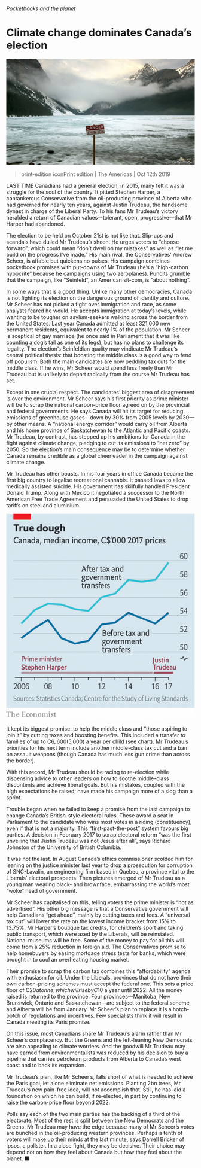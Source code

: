 ###### Pocketbooks and the planet

# Climate change dominates Canada’s election 

![image](images/20191012_AMP007_0.jpg) 

> print-edition iconPrint edition | The Americas | Oct 12th 2019 

LAST TIME Canadians had a general election, in 2015, many felt it was a struggle for the soul of the country. It pitted Stephen Harper, a cantankerous Conservative from the oil-producing province of Alberta who had governed for nearly ten years, against Justin Trudeau, the handsome dynast in charge of the Liberal Party. To his fans Mr Trudeau’s victory heralded a return of Canadian values—tolerant, open, progressive—that Mr Harper had abandoned. 

The election to be held on October 21st is not like that. Slip-ups and scandals have dulled Mr Trudeau’s sheen. He urges voters to “choose forward”, which could mean “don’t dwell on my mistakes” as well as “let me build on the progress I’ve made.” His main rival, the Conservatives’ Andrew Scheer, is affable but quickens no pulses. His campaign combines pocketbook promises with put-downs of Mr Trudeau (he’s a “high-carbon hypocrite” because he campaigns using two aeroplanes). Pundits grumble that the campaign, like “Seinfeld”, an American sit-com, is “about nothing”. 

In some ways that is a good thing. Unlike many other democracies, Canada is not fighting its election on the dangerous ground of identity and culture. Mr Scheer has not picked a fight over immigration and race, as some analysts feared he would. He accepts immigration at today’s levels, while wanting to be tougher on asylum-seekers walking across the border from the United States. Last year Canada admitted at least 321,000 new permanent residents, equivalent to nearly 1% of the population. Mr Scheer is sceptical of gay marriage (he once said in Parliament that it was like counting a dog’s tail as one of its legs), but has no plans to challenge its legality. The election’s Seinfeldian quality may vindicate Mr Trudeau’s central political thesis: that boosting the middle class is a good way to fend off populism. Both the main candidates are now peddling tax cuts for the middle class. If he wins, Mr Scheer would spend less freely than Mr Trudeau but is unlikely to depart radically from the course Mr Trudeau has set. 

Except in one crucial respect. The candidates’ biggest area of disagreement is over the environment. Mr Scheer says his first priority as prime minister will be to scrap the national carbon-price floor agreed on by the provincial and federal governments. He says Canada will hit its target for reducing emissions of greenhouse gases—down by 30% from 2005 levels by 2030—by other means. A “national energy corridor” would carry oil from Alberta and his home province of Saskatchewan to the Atlantic and Pacific coasts. Mr Trudeau, by contrast, has stepped up his ambitions for Canada in the fight against climate change, pledging to cut its emissions to “net zero” by 2050. So the election’s main consequence may be to determine whether Canada remains credible as a global cheerleader in the campaign against climate change. 

Mr Trudeau has other boasts. In his four years in office Canada became the first big country to legalise recreational cannabis. It passed laws to allow medically assisted suicide. His government has skilfully handled President Donald Trump. Along with Mexico it negotiated a successor to the North American Free Trade Agreement and persuaded the United States to drop tariffs on steel and aluminium. 

![image](images/20191012_AMC277.png) 

It kept its biggest promise: to help the middle class and “those aspiring to join it” by cutting taxes and boosting benefits. This included a transfer to families of up to C$6,600 ($5,000) a year per child (see chart). Mr Trudeau’s priorities for his next term include another middle-class tax cut and a ban on assault weapons (though Canada has much less gun crime than across the border). 

With this record, Mr Trudeau should be racing to re-election while dispensing advice to other leaders on how to soothe middle-class discontents and achieve liberal goals. But his mistakes, coupled with the high expectations he raised, have made his campaign more of a slog than a sprint. 

Trouble began when he failed to keep a promise from the last campaign to change Canada’s British-style electoral rules. These award a seat in Parliament to the candidate who wins most votes in a riding (constituency), even if that is not a majority. This “first-past-the-post” system favours big parties. A decision in February 2017 to scrap electoral reform “was the first unveiling that Justin Trudeau was not Jesus after all”, says Richard Johnston of the University of British Columbia. 

It was not the last. In August Canada’s ethics commissioner scolded him for leaning on the justice minister last year to drop a prosecution for corruption of SNC-Lavalin, an engineering firm based in Quebec, a province vital to the Liberals’ electoral prospects. Then pictures emerged of Mr Trudeau as a young man wearing black- and brownface, embarrassing the world’s most “woke” head of government. 

Mr Scheer has capitalised on this, telling voters the prime minister is “not as advertised”. His other big message is that a Conservative government will help Canadians “get ahead”, mainly by cutting taxes and fees. A “universal tax cut” will lower the rate on the lowest income bracket from 15% to 13.75%. Mr Harper’s boutique tax credits, for children’s sport and taking public transport, which were axed by the Liberals, will be reinstated. National museums will be free. Some of the money to pay for all this will come from a 25% reduction in foreign aid. The Conservatives promise to help homebuyers by easing mortgage stress tests for banks, which were brought in to cool an overheating housing market. 

Their promise to scrap the carbon tax combines this “affordability” agenda with enthusiasm for oil. Under the Liberals, provinces that do not have their own carbon-pricing schemes must accept the federal one. This sets a price floor of C$20 a tonne, which will rise by C$10 a year until 2022. All the money raised is returned to the province. Four provinces—Manitoba, New Brunswick, Ontario and Saskatchewan—are subject to the federal scheme, and Alberta will be from January. Mr Scheer’s plan to replace it is a hotch-potch of regulations and incentives. Few specialists think it will result in Canada meeting its Paris promise. 

On this issue, most Canadians share Mr Trudeau’s alarm rather than Mr Scheer’s complacency. But the Greens and the left-leaning New Democrats are also appealing to climate worriers. And the goodwill Mr Trudeau may have earned from environmentalists was reduced by his decision to buy a pipeline that carries petroleum products from Alberta to Canada’s west coast and to back its expansion. 

Mr Trudeau’s plan, like Mr Scheer’s, falls short of what is needed to achieve the Paris goal, let alone eliminate net emissions. Planting 2bn trees, Mr Trudeau’s new pain-free idea, will not accomplish that. Still, he has laid a foundation on which he can build, if re-elected, in part by continuing to raise the carbon-price floor beyond 2022. 

Polls say each of the two main parties has the backing of a third of the electorate. Most of the rest is split between the New Democrats and the Greens. Mr Trudeau may have the edge because many of Mr Scheer’s votes are bunched in the oil-producing western provinces. Perhaps a tenth of voters will make up their minds at the last minute, says Darrell Bricker of Ipsos, a pollster. In a close fight, they may be decisive. Their choice may depend not on how they feel about Canada but how they feel about the planet. ■ 


